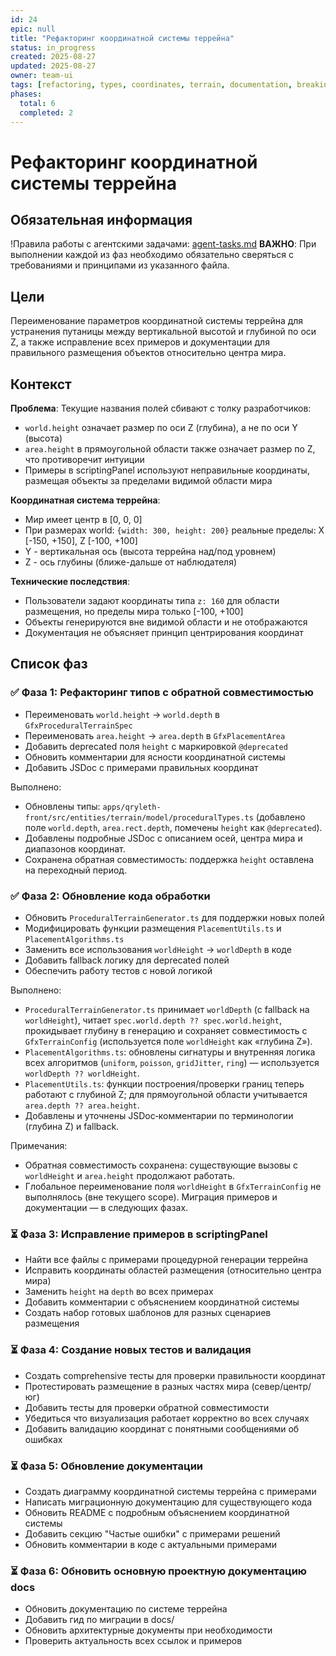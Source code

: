 ```yaml
---
id: 24
epic: null
title: "Рефакторинг координатной системы террейна"
status: in_progress
created: 2025-08-27
updated: 2025-08-27
owner: team-ui
tags: [refactoring, types, coordinates, terrain, documentation, breaking-change]
phases:
  total: 6
  completed: 2
---
```


# Рефакторинг координатной системы террейна

## Обязательная информация
!Правила работы с агентскими задачами: [agent-tasks.md](../../../../docs/development/workflows/agent-tasks.md)
**ВАЖНО**: При выполнении каждой из фаз необходимо обязательно сверяться с требованиями и принципами из указанного файла.

## Цели
Переименование параметров координатной системы террейна для устранения путаницы между вертикальной высотой и глубиной по оси Z, а также исправление всех примеров и документации для правильного размещения объектов относительно центра мира.

## Контекст
**Проблема**: Текущие названия полей сбивают с толку разработчиков:
- `world.height` означает размер по оси Z (глубина), а не по оси Y (высота)
- `area.height` в прямоугольной области также означает размер по Z, что противоречит интуиции
- Примеры в scriptingPanel используют неправильные координаты, размещая объекты за пределами видимой области мира

**Координатная система террейна**:
- Мир имеет центр в [0, 0, 0]
- При размерах world: `{width: 300, height: 200}` реальные пределы: X [-150, +150], Z [-100, +100]
- Y - вертикальная ось (высота террейна над/под уровнем)
- Z - ось глубины (ближе-дальше от наблюдателя)

**Технические последствия**:
- Пользователи задают координаты типа `z: 160` для области размещения, но пределы мира только [-100, +100]
- Объекты генерируются вне видимой области и не отображаются
- Документация не объясняет принцип центрирования координат

## Список фаз

### ✅ Фаза 1: Рефакторинг типов с обратной совместимостью
- Переименовать `world.height` → `world.depth` в `GfxProceduralTerrainSpec`
- Переименовать `area.height` → `area.depth` в `GfxPlacementArea`
- Добавить deprecated поля `height` с маркировкой `@deprecated`
- Обновить комментарии для ясности координатной системы
- Добавить JSDoc с примерами правильных координат

Выполнено:
- Обновлены типы: `apps/qryleth-front/src/entities/terrain/model/proceduralTypes.ts` (добавлено поле `world.depth`, `area.rect.depth`, помечены `height` как `@deprecated`).
- Добавлены подробные JSDoc с описанием осей, центра мира и диапазонов координат.
- Сохранена обратная совместимость: поддержка `height` оставлена на переходный период.

### ✅ Фаза 2: Обновление кода обработки
- Обновить `ProceduralTerrainGenerator.ts` для поддержки новых полей
- Модифицировать функции размещения `PlacementUtils.ts` и `PlacementAlgorithms.ts`
- Заменить все использования `worldHeight` → `worldDepth` в коде
- Добавить fallback логику для deprecated полей
- Обеспечить работу тестов с новой логикой

Выполнено:
- `ProceduralTerrainGenerator.ts` принимает `worldDepth` (с fallback на `worldHeight`), читает `spec.world.depth ?? spec.world.height`, прокидывает глубину в генерацию и сохраняет совместимость с `GfxTerrainConfig` (используется поле `worldHeight` как «глубина Z»).
- `PlacementAlgorithms.ts`: обновлены сигнатуры и внутренняя логика всех алгоритмов (`uniform`, `poisson`, `gridJitter`, `ring`) — используется `worldDepth ?? worldHeight`.
- `PlacementUtils.ts`: функции построения/проверки границ теперь работают с глубиной Z; для прямоугольной области учитывается `area.depth ?? area.height`.
- Добавлены и уточнены JSDoc‑комментарии по терминологии (глубина Z) и fallback.

Примечания:
- Обратная совместимость сохранена: существующие вызовы с `worldHeight` и `area.height` продолжают работать.
- Глобальное переименование поля `worldHeight` в `GfxTerrainConfig` не выполнялось (вне текущего scope). Миграция примеров и документации — в следующих фазах.

### ⏳ Фаза 3: Исправление примеров в scriptingPanel
- Найти все файлы с примерами процедурной генерации террейна
- Исправить координаты областей размещения (относительно центра мира)
- Заменить `height` на `depth` во всех примерах
- Добавить комментарии с объяснением координатной системы
- Создать набор готовых шаблонов для разных сценариев размещения

### ⏳ Фаза 4: Создание новых тестов и валидация
- Создать comprehensive тесты для проверки правильности координат
- Протестировать размещение в разных частях мира (север/центр/юг)
- Добавить тесты для проверки обратной совместимости
- Убедиться что визуализация работает корректно во всех случаях
- Добавить валидацию координат с понятными сообщениями об ошибках

### ⏳ Фаза 5: Обновление документации
- Создать диаграмму координатной системы террейна с примерами
- Написать миграционную документацию для существующего кода
- Обновить README с подробным объяснением координатной системы
- Добавить секцию "Частые ошибки" с примерами решений
- Обновить комментарии в коде с актуальными примерами

### ⏳ Фаза 6: Обновить основную проектную документацию docs
- Обновить документацию по системе террейна
- Добавить гид по миграции в docs/
- Обновить архитектурные документы при необходимости
- Проверить актуальность всех ссылок и примеров
